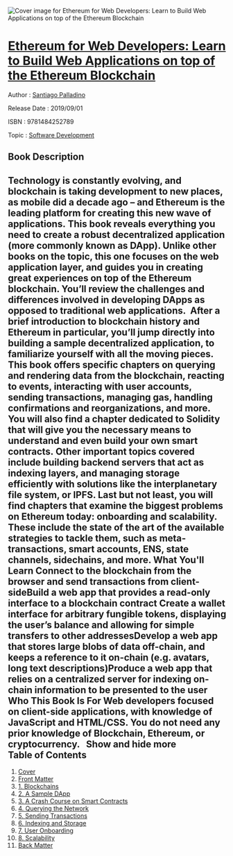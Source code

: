![Cover image for Ethereum for Web Developers: Learn to Build Web Applications on top of the Ethereum Blockchain](https://imgdetail.ebookreading.net/cover/cover/20200215/EB9781484252789.jpg)

[Ethereum for Web Developers: Learn to Build Web Applications on top of the Ethereum Blockchain](https://ebookreading.net/view/book/Ethereum+for+Web+Developers%3A+Learn+to+Build+Web+Applications+on+top+of+the+Ethereum+Blockchain-EB9781484252789_1.html "Ethereum for Web Developers: Learn to Build Web Applications on top of the Ethereum Blockchain")
====================================================================================================================

Author : [Santiago Palladino](https://ebookreading.net/search/author/Santiago+Palladino)

Release Date : 2019/09/01

ISBN : 9781484252789

Topic : [Software Development](https://ebookreading.net/search/category/software-development)

Book Description
-----------------

 Technology is constantly evolving, and blockchain is taking development to new places, as mobile did a decade ago – and Ethereum is the leading platform for creating this new wave of applications. This book reveals everything you need to create a robust decentralized application (more commonly known as DApp). Unlike other books on the topic, this one focuses on the web application layer, and guides you in creating great experiences on top of the Ethereum blockchain. You’ll review the challenges and differences involved in developing DApps as opposed to traditional web applications. 
After a brief introduction to blockchain history and Ethereum in particular, you’ll jump directly into building a sample decentralized application, to familiarize yourself with all the moving pieces. This book offers specific chapters on querying and rendering data from the blockchain, reacting to events, interacting with user accounts, sending transactions, managing gas, handling confirmations and reorganizations, and more. You will also find a chapter dedicated to Solidity that will give you the necessary means to understand and even build your own smart contracts. Other important topics covered include building backend servers that act as indexing layers, and managing storage efficiently with solutions like the interplanetary file system, or IPFS. Last but not least, you will find chapters that examine the biggest problems on Ethereum today: onboarding and scalability. These include the state of the art of the available strategies to tackle them, such as meta-transactions, smart accounts, ENS, state channels, sidechains, and more.
What You'll Learn
 Connect to the blockchain from the browser and send transactions from      client-sideBuild a web app that provides a read-only interface to a blockchain      contract Create a wallet interface for arbitrary fungible tokens, displaying the      user’s balance and allowing for simple transfers to other addressesDevelop a web app that stores large blobs of data off-chain, and keeps a      reference to it on-chain (e.g. avatars, long text descriptions)Produce a web app that relies on a centralized server for indexing      on-chain information to be presented to the user  Who This Book Is For
Web developers focused on client-side applications, with knowledge of JavaScript and HTML/CSS. You do not need any prior knowledge of Blockchain, Ethereum, or cryptocurrency.   
           Show and hide more                
Table of Contents
-----------------

1. [Cover](https://ebookreading.net/view/book/Ethereum+for+Web+Developers%3A+Learn+to+Build+Web+Applications+on+top+of+the+Ethereum+Blockchain-EB9781484252789_1.html)
1. [Front Matter](https://ebookreading.net/view/book/Ethereum+for+Web+Developers%3A+Learn+to+Build+Web+Applications+on+top+of+the+Ethereum+Blockchain-EB9781484252789_2.html)
1. [1. Blockchains](https://ebookreading.net/view/book/Ethereum+for+Web+Developers%3A+Learn+to+Build+Web+Applications+on+top+of+the+Ethereum+Blockchain-EB9781484252789_3.html)
1. [2. A Sample DApp](https://ebookreading.net/view/book/Ethereum+for+Web+Developers%3A+Learn+to+Build+Web+Applications+on+top+of+the+Ethereum+Blockchain-EB9781484252789_4.html)
1. [3. A Crash Course on Smart Contracts](https://ebookreading.net/view/book/Ethereum+for+Web+Developers%3A+Learn+to+Build+Web+Applications+on+top+of+the+Ethereum+Blockchain-EB9781484252789_5.html)
1. [4. Querying the Network](https://ebookreading.net/view/book/Ethereum+for+Web+Developers%3A+Learn+to+Build+Web+Applications+on+top+of+the+Ethereum+Blockchain-EB9781484252789_6.html)
1. [5. Sending Transactions](https://ebookreading.net/view/book/Ethereum+for+Web+Developers%3A+Learn+to+Build+Web+Applications+on+top+of+the+Ethereum+Blockchain-EB9781484252789_7.html)
1. [6. Indexing and Storage](https://ebookreading.net/view/book/Ethereum+for+Web+Developers%3A+Learn+to+Build+Web+Applications+on+top+of+the+Ethereum+Blockchain-EB9781484252789_8.html)
1. [7. User Onboarding](https://ebookreading.net/view/book/Ethereum+for+Web+Developers%3A+Learn+to+Build+Web+Applications+on+top+of+the+Ethereum+Blockchain-EB9781484252789_9.html)
1. [8. Scalability](https://ebookreading.net/view/book/Ethereum+for+Web+Developers%3A+Learn+to+Build+Web+Applications+on+top+of+the+Ethereum+Blockchain-EB9781484252789_10.html)
1. [Back Matter](https://ebookreading.net/view/book/Ethereum+for+Web+Developers%3A+Learn+to+Build+Web+Applications+on+top+of+the+Ethereum+Blockchain-EB9781484252789_11.html)
